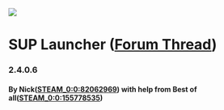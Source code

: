 ![](https://superiorservers.co/static/favicon.ico)
# SUP Launcher ([Forum Thread](https://forum.superiorservers.co/topic/42679-sup-launcher-unofficial-c/))
### 2.4.0.6
#### By Nick([STEAM_0:0:82062969](https://superiorservers.co/profile/STEAM_0:0:82062969/)) with help from Best of all([STEAM_0:0:155778535](https://superiorservers.co/profile/STEAM_0:0:155778535/))
